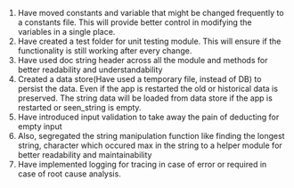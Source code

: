1. Have moved constants and variable that might be changed frequently to a constants file. 
This will provide better control in modifying the variables in a single place.
2. Have created a test folder for unit testing module. This will ensure if the functionality is 
still working after every change.
3. Have used doc string header across all the module and methods for better readability and understandability
4. Created a data store(Have used a temporary file, instead of DB) to persist the data. 
Even if the app is restarted the old or historical data is preserved. The string data will be loaded from data 
store if the app is restarted or seen_string is empty.
5. Have introduced input validation to take away the pain of deducting for empty input
6. Also, segregated the string manipulation function like finding the longest string, character which occured max in 
the string to a helper module for better readability and maintainability
7. Have implemented logging for tracing in case of error or required in case of root cause analysis.
